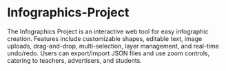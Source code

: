 # Infographics-Project
The Infographics Project is an interactive web tool for easy infographic creation. Features include customizable shapes, editable text, image uploads, drag-and-drop, multi-selection, layer management, and real-time undo/redo. Users can export/import JSON files and use zoom controls, catering to teachers, advertisers, and students.
